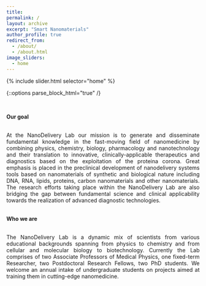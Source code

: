 ```yaml
---
title: 
permalink: /
layout: archive
excerpt: "Smart Nanomaterials"
author_profile: true
redirect_from:
  - /about/
  - /about.html
image_sliders:
  - home
---
```


{% include slider.html selector="home" %}

{::options parse_block_html="true" /}

<body align="justify">

<p align= "justify">

<br>

**Our goal** <br><br>

At the NanoDelivery Lab our mission is to generate and disseminate fundamental knowledge in the fast-moving field of nanomedicine by combining physics, chemistry, biology, pharmacology and nanotechnology and their translation to innovative, clinically-applicable therapeutics and diagnostics based on the exploitation of the proteina corona. Great emphasis is placed in the preclinical development of nanodelivery systems tools based on nanomaterials of synthetic and biological nature including DNA, RNA, lipids, proteins, carbon nanomaterials and other nanomaterials. The research efforts taking place within the NanoDelivery Lab are also bridging the gap between fundamental science and clinical applicability towards the realization of advanced diagnostic technologies. <br><br>

**Who we are** <br><br>

The NanoDelivery Lab is a dynamic mix of scientists from various educational backgrounds spanning from physics to chemistry and from cellular and molecular biology to biotechnology. Currently the Lab comprises of two Associate Professors of Medical Physics, one fixed-term Researcher, two Postdoctoral Research Fellows, two PhD students. We welcome an annual intake of undergraduate students on projects aimed at training them in cutting-edge nanomedicine. <br>

